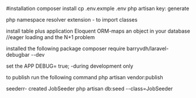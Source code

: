#installation
composer install 
cp .env.exmple  .env
php artisan key: generate


php namespace resolver extension - to import  classes

install table plus application
Eloquent 
ORM-maps an object in your database
//eager loading and the N+1  problem

installed the following package 
composer require barryvdh/laravel-debugbar --dev


set the
APP DEBUG= true; -during development only 

to publish run the following command 
php artisan vendor:publish



seederr- created JobSeeder
php artisan db:seed --class=JobSeeder